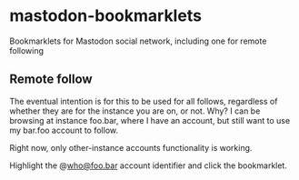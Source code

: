 # mastodon-bookmarklets
Bookmarklets for Mastodon social network, including one for remote following

## Remote follow

The eventual intention is for this to be used for all follows, regardless of whether they are for the instance you are on, or not. Why? I can be browsing at instance foo.bar, where I have an account, but still want to use my bar.foo account to follow.

Right now, only other-instance accounts functionality is working.

Highlight the @who@foo.bar account identifier and click the bookmarklet.
